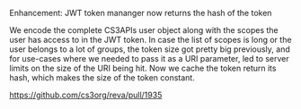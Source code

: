 Enhancement: JWT token mananger now returns the hash of the token

We encode the complete CS3APIs user object along with the scopes the user has
access to in the JWT token. In case the list of scopes is long or the user
belongs to a lot of groups, the token size got pretty big previously, and for
use-cases where we needed to pass it as a URI parameter, led to server limits
on the size of the URI being hit. Now we cache the token return its hash, which
makes the size of the token constant.

https://github.com/cs3org/reva/pull/1935
